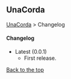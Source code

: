 ## UnaCorda

[UnaCorda](../README.md) > Changelog

#### Changelog

- Latest (0.0.1)
    - First release.

[Back to the top](changelog.md#UnaCorda)
